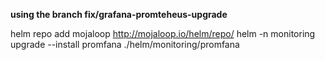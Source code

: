 
**using the branch fix/grafana-promteheus-upgrade**

helm repo add mojaloop http://mojaloop.io/helm/repo/
helm -n monitoring upgrade --install promfana ./helm/monitoring/promfana 

